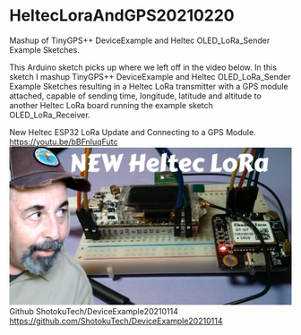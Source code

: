 # HeltecLoraAndGPS20210220
Mashup of TinyGPS++ DeviceExample and Heltec OLED_LoRa_Sender Example Sketches.

This Arduino sketch picks up where we left off in the video below. In this sketch I mashup TinyGPS++ DeviceExample and Heltec OLED_LoRa_Sender Example Sketches resulting in a Heltec LoRa transmitter with a GPS module attached, capable of sending time, longitude, latitude and altitude to another Heltec LoRa board running the example sketch OLED_LoRa_Receiver. 

New Heltec ESP32 LoRa Update and Connecting to a GPS Module.
https://youtu.be/bBFnIuqFutc
![New Heltec ESP32 LoRa Update and Connecting to a GPS Module](https://github.com/ShotokuTech/HeltecLoraAndGPS20210220/blob/main/new%20heltec%20lora.png)
Github ShotokuTech/DeviceExample20210114 
https://github.com/ShotokuTech/DeviceExample20210114
